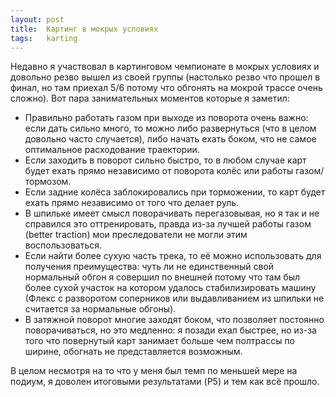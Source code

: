 ```yaml
---
layout: post
title:  Картинг в мокрых условиях
tags:   karting
---
```


Недавно я участвовал в картинговом чемпионате в мокрых условиях и довольно резво вышел из своей группы (настолько резво что прошел в финал, но там приехал 5/6 потому что обгонять на мокрой трассе очень сложно).
Вот пара занимательных моментов которые я заметил:

- Правильно работать газом при выходе из поворота очень важно: если дать сильно много, то можно либо развернуться (что в целом довольно часто случается), либо начать ехать боком, что не самое оптимальное расходование траектории.
- Если заходить в поворот сильно быстро, то в любом случае карт будет ехать прямо независимо от поворота колёс или работы газом/тормозом.
- Если задние колёса заблокировались при торможении, то карт будет ехать прямо независимо от того что делает руль.
- В шпильке имеет смысл поворачивать перегазовывая, но я так и не справился это оттренировать, правда из-за лучшей работы газом (better traction) мои преследователи не могли этим воспользоваться.
- Если найти более сухую часть трека, то её можно использовать для получения преимущества: чуть ли не единственный свой нормальный обгон я совершил по внешней потому что там был более сухой участок на котором удалось стабилизировать машину (Флекс с разворотом соперников или выдавливанием из шпильки не считается за нормальные обгоны).
- В затяжной поворот многие заходят боком, что позволяет постоянно поворачиваться, но это медленно: я позади ехал быстрее, но из-за того что повернутый карт занимает больше чем полтрассы по ширине, обогнать не представляется возможным.

В целом несмотря на то что у меня был темп по меньшей мере на подиум, я доволен итоговыми результатами (P5) и тем как всё прошло.
